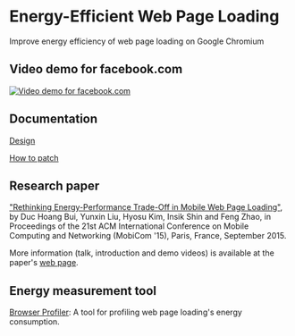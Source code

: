 # Energy-Efficient Web Page Loading
Improve energy efficiency of web page loading on Google Chromium

## Video demo for f<span>acebook</span>.com
[![Video demo for facebook.com](http://img.youtube.com/vi/p5qD1oe2f_0/0.jpg)](https://www.youtube.com/watch?v=p5qD1oe2f_0)

## Documentation
[Design](https://docs.google.com/document/d/1LmJ4bx4-PB3r7R_PreMySVeehjLwb62eylsgv_r7e6Y/edit?usp=sharing)

[How to patch](https://docs.google.com/document/d/1-HxSHusmhAFImI2uruCbvjFsNu-0OlOpr35XQmHmGbU/edit?usp=sharing)

## Research paper
["Rethinking Energy-Performance Trade-Off in Mobile Web Page Loading"](http://cps.kaist.ac.kr/papers/com073-buiA.pdf),
by Duc Hoang Bui, Yunxin Liu, Hyosu Kim, Insik Shin and Feng Zhao, in Proceedings of the 21st ACM International Conference on Mobile Computing and Networking (MobiCom '15), Paris, France, September 2015.

More information (talk, introduction and demo videos) is available at the paper's [web page](http://cps.kaist.ac.kr/?page=research/eBrowser/contents.html).

## Energy measurement tool
[Browser Profiler](https://github.com/ducalpha/browser_profiler): A tool for profiling web page loading's energy consumption.

